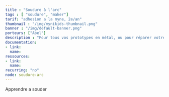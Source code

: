 ```yaml
---
title : "Soudure à l'arc"
tags : [ "soudure", "maker"]
tarif: "adhesion a la myne, 2e/an"
thumbnail : "/img/mynikids-thumbnail.png"
banner : "/img/default-banner.png"
porteurs: ["Abel"]
description : "Pour tous vos prototypes en métal, ou pour réparer votre chaise de jardin, Jean Philippe vous accompagne dans la pratique de la soudure à l’arc."
documentation:
- link:
  name:
ressources:
- link:
  name:
recurring: "no"
node: soudure-arc
---
```


Apprendre a souder

